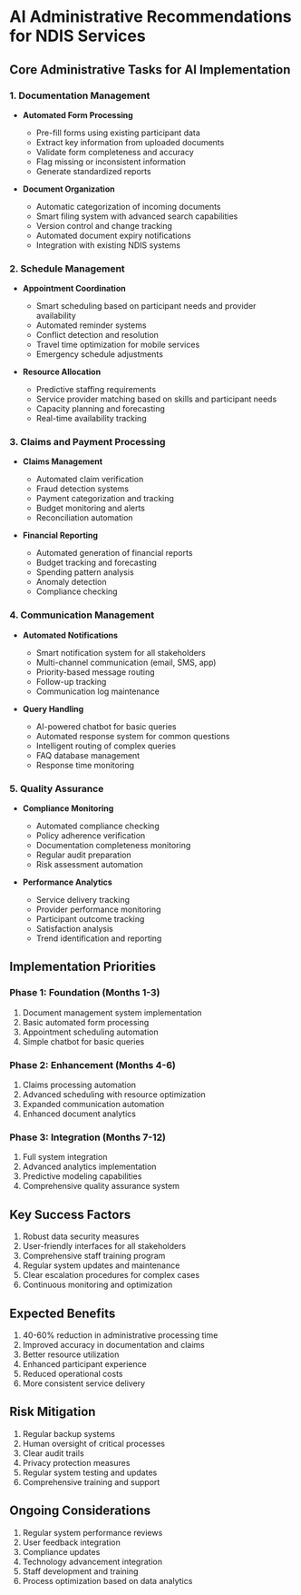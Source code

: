 # AI Administrative Recommendations for NDIS Services

## Core Administrative Tasks for AI Implementation

### 1. Documentation Management
- **Automated Form Processing**
  - Pre-fill forms using existing participant data
  - Extract key information from uploaded documents
  - Validate form completeness and accuracy
  - Flag missing or inconsistent information
  - Generate standardized reports

- **Document Organization**
  - Automatic categorization of incoming documents
  - Smart filing system with advanced search capabilities
  - Version control and change tracking
  - Automated document expiry notifications
  - Integration with existing NDIS systems

### 2. Schedule Management
- **Appointment Coordination**
  - Smart scheduling based on participant needs and provider availability
  - Automated reminder systems
  - Conflict detection and resolution
  - Travel time optimization for mobile services
  - Emergency schedule adjustments

- **Resource Allocation**
  - Predictive staffing requirements
  - Service provider matching based on skills and participant needs
  - Capacity planning and forecasting
  - Real-time availability tracking

### 3. Claims and Payment Processing
- **Claims Management**
  - Automated claim verification
  - Fraud detection systems
  - Payment categorization and tracking
  - Budget monitoring and alerts
  - Reconciliation automation

- **Financial Reporting**
  - Automated generation of financial reports
  - Budget tracking and forecasting
  - Spending pattern analysis
  - Anomaly detection
  - Compliance checking

### 4. Communication Management
- **Automated Notifications**
  - Smart notification system for all stakeholders
  - Multi-channel communication (email, SMS, app)
  - Priority-based message routing
  - Follow-up tracking
  - Communication log maintenance

- **Query Handling**
  - AI-powered chatbot for basic queries
  - Automated response system for common questions
  - Intelligent routing of complex queries
  - FAQ database management
  - Response time monitoring

### 5. Quality Assurance
- **Compliance Monitoring**
  - Automated compliance checking
  - Policy adherence verification
  - Documentation completeness monitoring
  - Regular audit preparation
  - Risk assessment automation

- **Performance Analytics**
  - Service delivery tracking
  - Provider performance monitoring
  - Participant outcome tracking
  - Satisfaction analysis
  - Trend identification and reporting

## Implementation Priorities

### Phase 1: Foundation (Months 1-3)
1. Document management system implementation
2. Basic automated form processing
3. Appointment scheduling automation
4. Simple chatbot for basic queries

### Phase 2: Enhancement (Months 4-6)
1. Claims processing automation
2. Advanced scheduling with resource optimization
3. Expanded communication automation
4. Enhanced document analytics

### Phase 3: Integration (Months 7-12)
1. Full system integration
2. Advanced analytics implementation
3. Predictive modeling capabilities
4. Comprehensive quality assurance system

## Key Success Factors
1. Robust data security measures
2. User-friendly interfaces for all stakeholders
3. Comprehensive staff training program
4. Regular system updates and maintenance
5. Clear escalation procedures for complex cases
6. Continuous monitoring and optimization

## Expected Benefits
1. 40-60% reduction in administrative processing time
2. Improved accuracy in documentation and claims
3. Better resource utilization
4. Enhanced participant experience
5. Reduced operational costs
6. More consistent service delivery

## Risk Mitigation
1. Regular backup systems
2. Human oversight of critical processes
3. Clear audit trails
4. Privacy protection measures
5. Regular system testing and updates
6. Comprehensive training and support

## Ongoing Considerations
1. Regular system performance reviews
2. User feedback integration
3. Compliance updates
4. Technology advancement integration
5. Staff development and training
6. Process optimization based on data analytics